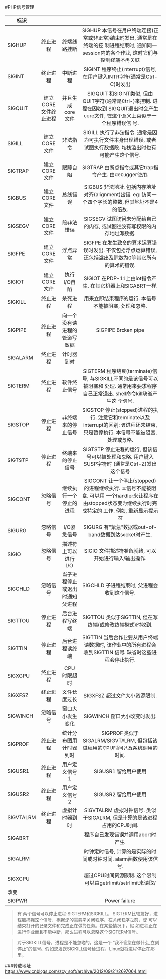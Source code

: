 #PHP信号管理

|标识       |            |  ||
| ------------- |:-------------:|:-----:| :-----:|
| SIGHUP      | 终止进程 | 终端线路挂断|SIGHUP 本信号在用户终端连接(正常或非正常)结束时发出, 通常是在终端的控 制进程结束时, 通知同一session内的各个作业, 这时它们与控制终端不再关联|
| SIGINT      |  终止进程  | 中断进程|SIGINT 程序终止(interrupt)信号, 在用户键入INTR字符(通常是Ctrl-C)时发出|
| SIGQUIT      | 建立CORE文件终止进程 | 并且生成core文件|SIGQUIT 和SIGINT类似, 但由QUIT字符(通常是Ctrl-)来控制. 进程在因收到 SIGQUIT退出时会产生core文件,  在这个意义上类似于一个程序错误信 号.|
| SIGILL      |  建立CORE文件 | 非法指令|SIGILL 执行了非法指令. 通常是因为可执行文件本身出现错误, 或者试图执行数据段.  堆栈溢出时也有可能产生这个信号.  |
| SIGTRAP      | 建立CORE文件  |跟踪自陷|SIGTRAP 由断点指令或其它trap指令产生. 由debugger使用.  |
| SIGBUS      | 建立CORE文件|  总线错误|SIGBUS 非法地址, 包括内存地址对齐(alignment)出错. eg: 访问一个四个字长的整数, 但其地址不是4的倍数.   |
| SIGSEGV      | 建立CORE文件 |  段非法错误| SIGSEGV  试图访问未分配给自己的内存, 或试图往没有写权限的内存地址写数据. |
| SIGFPE      | 建立CORE文件  |  浮点异常|SIGFPE 在发生致命的算术运算错误时发出. 不仅包括浮点运算错误, 还包括溢出及除数为0等其它所有的算术的错误.   |
| SIGIOT      |建立CORE文件 |执行I/O自陷|SIGIOT 在PDP-11上由iot指令产生, 在其它机器上和SIGABRT一样.  |
| SIGKILL      | 终止进程 |  杀死进程|用来立即结束程序的运行. 本信号不能被阻塞, 处理和忽略.  |
|SIGPIPE |  终止进程    | 向一个没有读进程的管道写数据| SIGPIPE Broken  pipe |
|SIGALARM |  终止进程   |  计时器到时| |
|SIGTERM |  终止进程  |    软件终止信号|SIGTERM  程序结束(terminate)信号, 与SIGKILL不同的是该信号可以被阻塞和 处理. 通常用来要求程序自己正常退出.  shell命令kill缺省产生这 个信号.  |
|SIGSTOP  | 停止进程  |   非终端来的停止信号|SIGSTOP 停止(stopped)进程的执行.  注意它和terminate以及interrupt的区别: 该进程还未结束, 只是暂停执行. 本信号不能被阻塞, 处理或忽略.  |
|SIGTSTP   |停止进程      |终端来的停止信号|SIGTSTP 停止进程的运行, 但该信号可以被处理和忽略. 用户键入SUSP字符时 (通常是Ctrl-Z)发出这个信号  |
|SIGCONT |  忽略信号   |  继续执行一个停止的进程|SIGCONT  让一个停止(stopped)的进程继续执行. 本信号不能被阻塞. 可以用 一个handler来让程序在由stopped状态变为继续执行时完成特定的 工作. 例如, 重新显示提示符  |
|SIGURG   |忽略信号    |  I/O紧急信号|  SIGURG 有"紧急"数据或out-of-band数据到达socket时产生.  |
|SIGIO    | 忽略信号|     描述符上可以进行I/O|SIGIO 文件描述符准备就绪, 可以开始进行输入/输出操作.  |
|SIGCHLD  | 忽略信号|      当子进程停止或退出时通知父进程| SIGCHLD 子进程结束时, 父进程会收到这个信号. |
|SIGTTOU  | 停止进程  |   后台进程写终端|SIGTTOU  类似于SIGTTIN, 但在写终端(或修改终端模式)时收到.  |
|SIGTTIN |  停止进程  |    后台进程读终端|SIGTTIN  当后台作业要从用户终端读数据时, 该作业中的所有进程会收到SIGTTIN 信号. 缺省时这些进程会停止执行.  |
|SIGXGPU |  终止进程  |   CPU时限超时| |
|SIGXFSZ |  终止进程  |   文件长度过长|SIGXFSZ 超过文件大小资源限制.  |
|SIGWINCH  |  忽略信号  |   窗口大小发生变化|SIGWINCH 窗口大小改变时发出.  |
|SIGPROF  | 终止进程 |    统计分布图用计时器到时| SIGPROF 类似于SIGALRM/SIGVTALRM, 但包括该进程用的CPU时间以及系统调用的时间.  |
|SIGUSR1  | 终止进程 |     用户定义信号1| SIGUSR1 留给用户使用|
|SIGUSR2|   终止进程   |  用户定义信号2|SIGUSR2 留给用户使用  |
|SIGVTALRM| 终止进程|     虚拟计时器到时|SIGVTALRM 虚拟时钟信号. 类似于SIGALRM, 但是计算的是该进程占用的CPU时间.   |
|SIGABRT|||程序自己发现错误并调用abort时产生. |
|SIGALRM|||时钟定时信号, 计算的是实际的时间或时钟时间. alarm函数使用该信号. |
|SIGXCPU|||超过CPU时间资源限制. 这个限制可以由getrlimit/setrlimit来读取/ 
改变 |
|SIGPWR|||Power  failure|
 
>有 两个信号可以停止进程:SIGTERM和SIGKILL。  SIGTERM比较友好，进程能捕捉这个信号，根据您的需要来关闭程序。在关闭程序之前，您 可以结束打开的记录文件和完成正在做的任务。在某些情况下，假  如进程正在进行作业而且不能中断，那么进程可以忽略这个SIGTERM信号。
 
>对于SIGKILL信号，进程是不能忽略的。这是一个  “我不管您在做什么,立刻停止”的信号。假如您发送SIGKILL信号给进程，Linux就将进程停止在那里。


###转载地址
https://www.cnblogs.com/zcy_soft/archive/2012/09/21/2697064.html